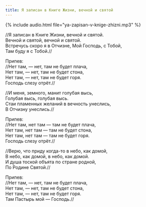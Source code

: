 ```yaml
---
title: Я записан в Книге Жизни, вечной и святой
---
```

{% include audio.html file="ya-zapisan-v-knige-zhizni.mp3" %}

//Я записан в Книге Жизни, вечной и святой.  
Вечной и святой, вечной и святой.  
Встречусь скоро я в Отчизне, Мой Господь, с Тобой,  
Там буду я с Тобой.//

Припев:  
//Нет там, — нет, там не будет плача,  
Нет там, — нет, там не будет стона,  
Нет там, — нет, там не будет горя.  
Господь слезу отрёт.//

//И меня, земного, манит голубая высь,  
Голубая высь, голубая высь.  
Стаи пламенных желаний в вечность унеслись,  
В Отчизну унеслись.//

Припев:  
//Нет там, нет там — там не будет плача,  
Нет там, нет там — там не будет стона,  
Нет там, нет там — там не будет горя.  
Господь слезу отрёт.//
  
//Верю, что приду когда-то в небо, как домой,  
В небо, как домой, в небо, как домой.  
И душа тоской объята по стране родной,  
По Родине Святой.//

Припев:  
//Нет там, — нет, там не будет плача,  
Нет там, — нет, там не будет стона,  
Нет там, — нет, там не будет горя.  
Там Пастырь мой — Господь.//
